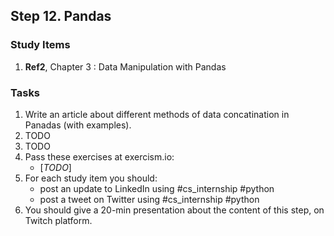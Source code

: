 ## Step 12. Pandas

### Study Items
  1. **Ref2**, Chapter 3 : Data Manipulation with Pandas

### Tasks

 1. Write an article about different methods of data concatination in Panadas (with examples).
 2. TODO
 3. TODO
 4. Pass these exercises at exercism.io:
    - [*TODO*]
 5. For each study item you should:  
     - post an update to LinkedIn using #cs_internship #python  
     - post a tweet on Twitter using #cs_internship #python
 6. You should give a 20-min presentation about the content of this step, on Twitch platform.
